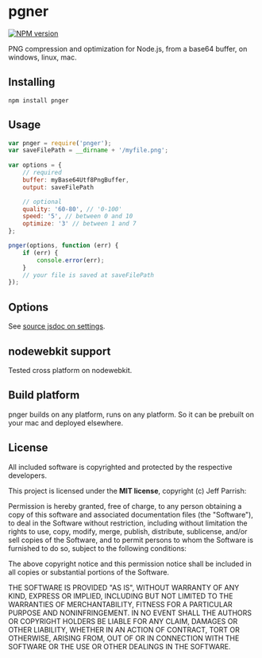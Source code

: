 # pgner

[![NPM version](https://badge.fury.io/js/pnger.svg)](http://badge.fury.io/js/pnger)

PNG compression and optimization for Node.js, from a base64 buffer, on windows, linux, mac.

## Installing

	npm install pnger

## Usage

```javascript
var pnger = require('pnger');
var saveFilePath = __dirname + '/myfile.png';
	
var options = {
	// required
	buffer: myBase64Utf8PngBuffer,
	output: saveFilePath

	// optional
	quality: '60-80', // '0-100'
	speed: '5', // between 0 and 10
	optimize: '3' // between 1 and 7
};

pnger(options, function (err) {
	if (err) {
		console.error(err);
	}
	// your file is saved at saveFilePath
});
```

## Options

See [source jsdoc on settings](https://github.com/ruffrey/pnger/blob/master/index.js).

## nodewebkit support

Tested cross platform on nodewebkit.

## Build platform

pnger builds on any platform, runs on any platform. So it can be prebuilt on your mac and deployed elsewhere.


## License

All included software is copyrighted and protected by the respective developers.

This project is licensed under the **MIT license**, copyright (c) Jeff Parrish:

Permission is hereby granted, free of charge, to any person obtaining a copy
of this software and associated documentation files (the "Software"), to deal
in the Software without restriction, including without limitation the rights
to use, copy, modify, merge, publish, distribute, sublicense, and/or sell
copies of the Software, and to permit persons to whom the Software is
furnished to do so, subject to the following conditions:

The above copyright notice and this permission notice shall be included in
all copies or substantial portions of the Software.

THE SOFTWARE IS PROVIDED "AS IS", WITHOUT WARRANTY OF ANY KIND, EXPRESS OR
IMPLIED, INCLUDING BUT NOT LIMITED TO THE WARRANTIES OF MERCHANTABILITY,
FITNESS FOR A PARTICULAR PURPOSE AND NONINFRINGEMENT. IN NO EVENT SHALL THE
AUTHORS OR COPYRIGHT HOLDERS BE LIABLE FOR ANY CLAIM, DAMAGES OR OTHER
LIABILITY, WHETHER IN AN ACTION OF CONTRACT, TORT OR OTHERWISE, ARISING FROM,
OUT OF OR IN CONNECTION WITH THE SOFTWARE OR THE USE OR OTHER DEALINGS IN
THE SOFTWARE.
